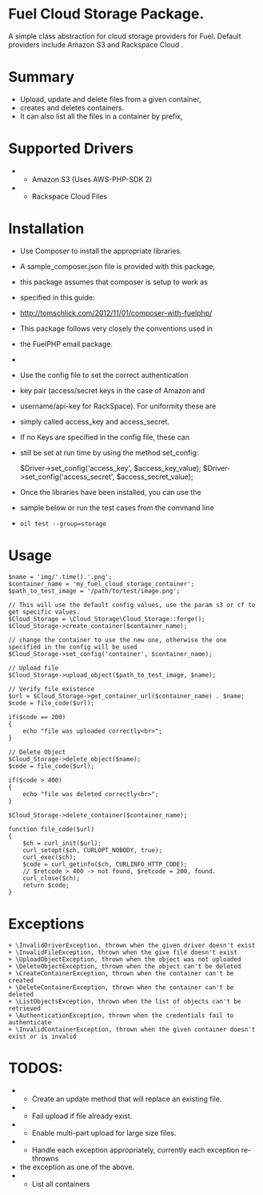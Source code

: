 # Fuel Cloud Storage Package.

A simple class abstraction for cloud storage providers for Fuel. Default providers include Amazon S3 and Rackspace Cloud .

# Summary

* Upload, update and delete files from a given container, 
* creates and deletes containers. 
* It can also list all the files in a container by prefix, 

# Supported Drivers

* - Amazon S3 (Uses AWS-PHP-SDK 2)
* - Rackspace Cloud Files 

# Installation

* Use Composer to install the appropriate libraries. 
* A sample_composer.json file is provided with this package,
* this package assumes that composer is setup to work as 
* specified in this guide: 
* http://tomschlick.com/2012/11/01/composer-with-fuelphp/
* This package follows very closely the conventions used in 
* the FuelPHP email package. 
*
* Use the config file to set the correct authentication 
* key pair (access/secret keys in the case of Amazon and 
* username/api-key for RackSpace). For uniformity these are
* simply called access_key and access_secret.
* If no Keys are specified in the config file, these can 
* still be set at run time by using the method set_config:

    $Driver->set_config('access_key', $access_key_value);
    $Driver->set_config('access_secret', $access_secret_value);

* Once the libraries have been installed, you can use the 
* sample below or run the test cases from the command line 
*     oil test --group=storage

# Usage

    $name = 'img/'.time().'.png';
    $container_name = 'my_fuel_cloud_storage_container';
    $path_to_test_image = '/path/to/test/image.png';

    // This will use the default config values, use the param s3 or cf to get specific values.
    $Cloud_Storage = \Cloud_Storage\Cloud_Storage::forge();
    $Cloud_Storage->create_container($container_name);

    // change the container to use the new one, otherwise the one specified in the config will be used
    $Cloud_Storage->set_config('container', $container_name);

    // Upload file
    $Cloud_Storage->upload_object($path_to_test_image, $name);

    // Verify file existence
    $url = $Cloud_Storage->get_container_url($container_name) . $name;
    $code = file_code($url);

    if($code == 200)
    {
        echo "file was uploaded correctly<br>";
    }

    // Delete Object
    $Cloud_Storage->delete_object($name);
    $code = file_code($url);

    if($code > 400)
    {
        echo "file was deleted correctly<br>";
    }

    $Cloud_Storage->delete_container($container_name);

    function file_code($url) 
    {
        $ch = curl_init($url);
        curl_setopt($ch, CURLOPT_NOBODY, true);
        curl_exec($ch);
        $code = curl_getinfo($ch, CURLINFO_HTTP_CODE);
        // $retcode > 400 -> not found, $retcode = 200, found.
        curl_close($ch);
        return $code;
    }
	

# Exceptions
    + \InvalidDriverException, thrown when the given driver doesn't exist
    + \InvalidFileException, thrown when the give file doesn't exist
    + \UploadObjectException, thrown when the object was not uploaded
    + \DeleteObjectException, thrown when the object can't be deleted
    + \CreateContainerException, thrown when the container can't be created
    + \DeleteContainerException, thrown when the container can't be deleted
    + \ListObjectsException, thrown when the list of objects can't be retrieved 
    + \AuthenticationException, thrown when the credentials fail to authenticate
    + \InvalidContainerException, thrown when the given container doesn't exist or is invalid 

# TODOS:

* - Create an update method that will replace an existing file.
* - Fail upload if file already exist.
* - Enable multi-part upload for large size files.
* - Handle each exception appropriately, currently each exception re-throwns 
*   the exception as one of the above.
* - List all containers

	
	